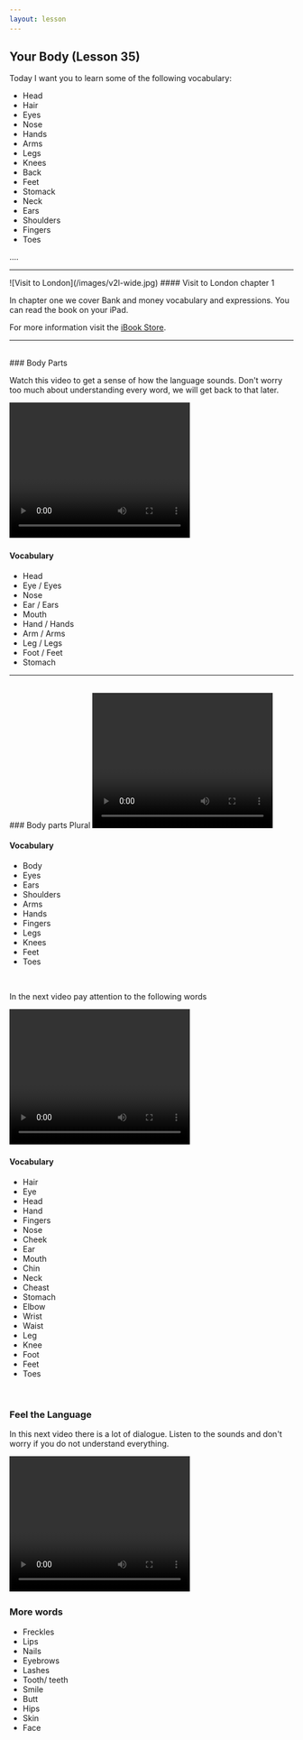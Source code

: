 ```yaml
---
layout: lesson
---
```

## Your Body  (Lesson 35)


Today I want you to learn some of the following vocabulary:

* Head 
* Hair 
* Eyes 
* Nose
* Hands 
* Arms
* Legs 
* Knees 
* Back 
* Feet 
* Stomack 
* Neck 
* Ears
* Shoulders 
* Fingers 
* Toes 

….

<hr>
![Visit to London](/images/v2l-wide.jpg)
#### Visit to London chapter 1

In chapter one we cover Bank and money vocabulary and expressions. 
You can read the book on your iPad.

For more information visit the [iBook Store](https://itunes.apple.com/us/book/portuguese-for-travelers/id568515833).

<hr>

<br class="column">
### Body Parts

Watch this video to get a sense of how the language sounds. Don't worry too much about understanding every word, we will get back to that later.


<video width="320" height="240" preload="none">
    <source type="video/youtube" src="http://www.youtube.com/watch?v=Zo9fQ9A60rU" />
</video>

#### Vocabulary

* Head 
* Eye / Eyes
* Nose 
* Ear / Ears 
* Mouth
* Hand / Hands
* Arm / Arms
* Leg / Legs
* Foot / Feet
* Stomach




<hr>
<br class="column">
### Body parts Plural 

<video width="320" height="240" preload="none">
    <source type="video/youtube" src="" />
</video>

#### Vocabulary

* Body
* Eyes 
* Ears
* Shoulders
* Arms 
* Hands
* Fingers
* Legs 
* Knees 
* Feet 
* Toes 


<br class="column">

In the next video pay attention to the following words


<video width="320" height="240" preload="none">
    <source type="video/youtube" src="http://www.youtube.com/watch?v=wKXZHVRKhtI" />
</video>

#### Vocabulary

* Hair 
* Eye
* Head
* Hand  
* Fingers
* Nose 
* Cheek 
* Ear
* Mouth
* Chin 
* Neck
* Cheast
* Stomach
* Elbow
* Wrist
* Waist 
* Leg 
* Knee
* Foot
* Feet 
* Toes 




<br class="column">

### Feel the Language

In this next video there is a lot of dialogue. 
Listen to the sounds and don't worry if you do not understand everything.

<video width="320" height="240" preload="none">
    <source type="video/youtube" src="http://www.youtube.com/watch?v=AzoJCcrnxl8" />
</video>


<br class="column">

### More words


* Freckles 
* Lips
* Nails
* Eyebrows 
* Lashes 
* Tooth/ teeth 
* Smile 
* Butt
* Hips 
* Skin
* Face 


 






